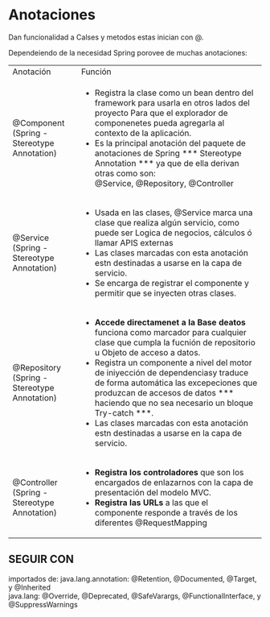 # Anotaciones

Dan funcionalidad a Calses y metodos estas inician con @.

Dependeiendo de la necesidad Spring porovee de muchas anotaciones:

<table>
  <tr>
    <td>Anotación</td><td>Función</td>
  </tr>
  <tr>
    <td>
      @Component<br>(Spring - Stereotype Annotation)
    </td>
    <td> <ul>
           <li>
             Registra la clase como un bean dentro del framework para usarla en otros lados del proyecto Para que el explorador de componenetes pueda agregarla al contexto de la aplicación.
           </li>
           <li>
             Es la principal anotación del paquete de anotaciones de Spring *** Stereotype Annotation *** ya que de ella derivan otras como son: <br> @Service, @Repository, @Controller 
          </li>
  </tr>
  <tr>
    <td>
      @Service<br>(Spring - Stereotype Annotation)
    </td>
    <td>
      <ul>
        <li>
          Usada en las clases, @Service marca una clase que realiza algún servicio, como puede ser Logica de negocios, cálculos ó llamar APIS externas
        </li>
        <li>
          Las clases marcadas con esta anotación estn destinadas a usarse en la capa de servicio.
        </il>
        <li>
          Se encarga de registrar el componente y permitir que se inyecten otras clases.
      </ul>
    </td>
  </tr>
  <tr>
    <td>
      @Repository<br>(Spring - Stereotype Annotation)
    </td>
    <td>
      <ul>
        <li>
          <b>Accede directamenet a la Base deatos</b> funciona como marcador para cualquier clase que cumpla la fucnión de repositorio u Objeto de acceso a datos.
        </li>
        <li>
          Registra un componente a nivel del motor de iniyección de dependenciasy traduce de forma automática las excepeciones que produzcan de accesos de datos *** haciendo que no sea necesario un bloque Try-catch ***.
        </li>
        <li>
          Las clases marcadas con esta anotación estn destinadas a usarse en la capa de servicio.
        </il>
      </ul>
    </td>
  </tr>
  <tr>
    <td>
      @Controller<br>(Spring - Stereotype Annotation)
    </td>
    <td>
      <ul>
        <li>
          <b>Registra los controladores</b> que son los encargados de enlazarnos con la capa de presentación del modelo MVC.
        </li>
        <li>
          <b>Registra las URLs</b> a las que el componente responde a través de los diferentes @RequestMapping
        </li>
      </ul>
    </td>
  </tr>
</table>

## SEGUIR CON 
importados de:
java.lang.annotation: @Retention, @Documented, @Target, y @Inherited<br>
            java.lang: @Override, @Deprecated, @SafeVarargs, @FunctionalInterface, y @SuppressWarnings



